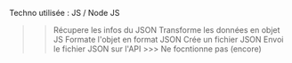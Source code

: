 Techno utilisée : JS / Node JS
>> Récupere les infos du JSON
>> Transforme les données en objet JS
>> Formate l'objet en format JSON
>> Crée un fichier JSON
>> Envoi le fichier JSON sur l'API >>> Ne focntionne pas (encore)
